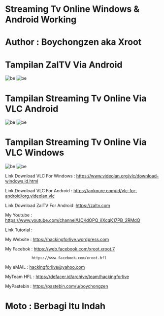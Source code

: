 # Streaming Tv Online Windows & Android Working 

# Author : Boychongzen aka Xroot

# Tampilan ZalTV Via Android
![be](https://raw.githubusercontent.com/boychongzen18/IPTV-M3U-Playlist/master/zaltvandroid.jpg)
![be](https://raw.githubusercontent.com/boychongzen18/IPTV-M3U-Playlist/master/zalTV_aNTV.jpg)
# Tampilan Streaming Tv Online Via VLC Android
![be](https://raw.githubusercontent.com/boychongzen18/IPTV-M3U-Playlist/master/andro.jpg)
![be](https://raw.githubusercontent.com/boychongzen18/IPTV-M3U-Playlist/master/andro1.jpg)
# Tampilan Streaming Tv Online Via VLC Windows 
![be](https://raw.githubusercontent.com/boychongzen18/IPTV-M3U-Playlist/master/list.jpg)
![be](https://raw.githubusercontent.com/boychongzen18/IPTV-M3U-Playlist/master/vlc.jpg)

Link Download VLC For Windows : https://www.videolan.org/vlc/download-windows.id.html

Link Download VLC For Android : https://apkpure.com/id/vlc-for-android/org.videolan.vlc

Link Download ZalTV For Android  :https://zaltv.com

My Youtube    : https://www.youtube.com/channel/UCKdOPQ_iIXcqK17PB_2RMdQ

Link Tutorial : 

My Website    : https://hackingforlive.wordpress.com

My Facebok    : https://web.facebook.com/xroot.xroot.7

                https://www.facebook.com/xroot.hfl

My eMAIL      : hackingforlive@yahoo.com

MyTeam HFL    : https://defacer.id/archive/team/hackingforlive

MyPastebin     : https://pastebin.com/u/boychongzen

# Moto : Berbagi Itu Indah
